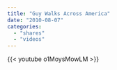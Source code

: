 ```yaml
---
title: "Guy Walks Across America"
date: "2010-08-07"
categories:
  - "shares"
  - "videos"
---
```


{{< youtube o1MoysMowLM >}}
